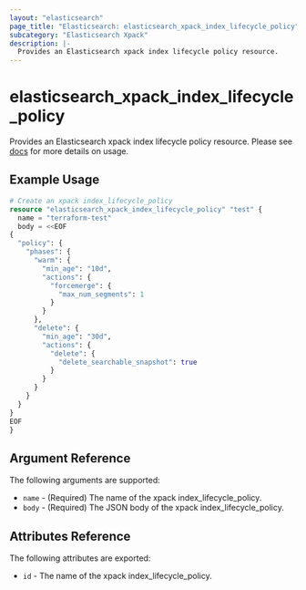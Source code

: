 ```yaml
---
layout: "elasticsearch"
page_title: "Elasticsearch: elasticsearch_xpack_index_lifecycle_policy"
subcategory: "Elasticsearch Xpack"
description: |-
  Provides an Elasticsearch xpack index lifecycle policy resource.
---
```


# elasticsearch_xpack_index_lifecycle_policy

Provides an Elasticsearch xpack index lifecycle policy resource. Please see [docs](https://www.elastic.co/guide/en/elasticsearch/reference/current/index-lifecycle-management-api.html) for more details on usage.

## Example Usage

```tf
# Create an xpack index_lifecycle_policy
resource "elasticsearch_xpack_index_lifecycle_policy" "test" {
  name = "terraform-test"
  body = <<EOF
{
  "policy": {
    "phases": {
      "warm": {
        "min_age": "10d",
        "actions": {
          "forcemerge": {
            "max_num_segments": 1
          }
        }
      },
      "delete": {
        "min_age": "30d",
        "actions": {
          "delete": {
          	"delete_searchable_snapshot": true
          }
        }
      }
    }
  }
}
EOF
}
```

## Argument Reference

The following arguments are supported:

* `name` - (Required) The name of the xpack index_lifecycle_policy.
* `body` - (Required) The JSON body of the xpack index_lifecycle_policy.

## Attributes Reference

The following attributes are exported:

* `id` - The name of the xpack index_lifecycle_policy.
